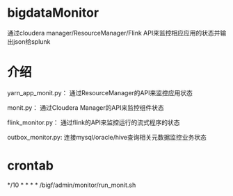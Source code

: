# bigdataMonitor
通过cloudera manager/ResourceManager/Flink API来监控相应应用的状态并输出json给splunk


# 介绍

yarn_app_monit.py： 通过ResourceManager的API来监控应用状态

monit.py： 通过Cloudera Manager的API来监控组件状态

flink_monitor.py： 通过flink的API来监控运行的流式程序的状态

outbox_monitor.py:  连接mysql/oracle/hive查询相关元数据监控业务状态

# crontab

*/10 * * * * /bigf/admin/monitor/run_monit.sh


